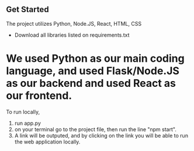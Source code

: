 ## Get Started

The project utilizes Python, Node.JS, React, HTML, CSS

- Download all libraries listed on requirements.txt

# We used Python as our main coding language, and used Flask/Node.JS as our backend and used React as our frontend.

To run locally,
 
1. run app.py
2. on your terminal go to the project file, then run the line "npm start".
3. A link will be outputed, and by clicking on the link you will be able to run the web application locally.

